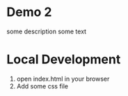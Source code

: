 # Demo 2
some description 
some text

# Local Development
1. open index.html in your browser
2. Add some css file